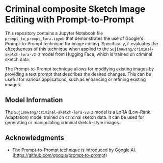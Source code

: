 # Criminal composite Sketch Image Editing with Prompt-to-Prompt

This repository contains a Jupyter Notebook file `prompt_to_prompt_lora.ipynb` that demonstrates the use of Google's Prompt-to-Prompt technique for image editing. Specifically, it evaluates the effectiveness of this technique when applied to the `SujinHwang/criminal-sketch-lora-v2-2` model from Hugging Face, which is trained on criminal sketch data.

The Prompt-to-Prompt technique allows for modifying existing images by providing a text prompt that describes the desired changes. This can be useful for various applications, such as enhancing or refining existing images.

## Model Information

The `SujinHwang/criminal-sketch-lora-v2-2` model is a LoRA (Low-Rank Adaptation) model trained on criminal sketch data. It can be used for generating or manipulating criminal sketch-style images.

## Acknowledgments

- The Prompt-to-Prompt technique is introduced by Google AI. (https://github.com/google/prompt-to-prompt)

